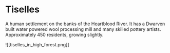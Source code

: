 # Tiselles

A human settlement on the banks of the Heartblood River. It has a Dwarven built water powered wool processing mill and many skilled pottery artists.  Approximately 450 residents, growing slightly.

![[tiselles_in_high_forest.png]]